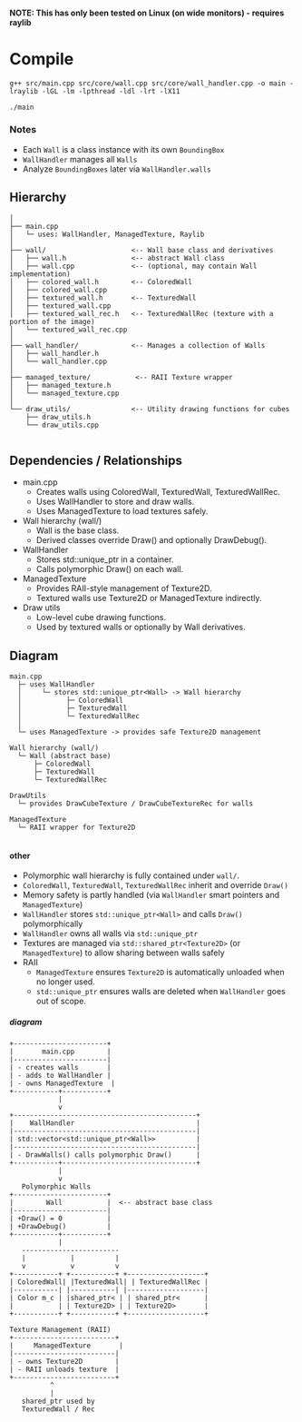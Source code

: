 #### NOTE: This has only been tested on Linux (on wide monitors) - requires raylib

# Compile
```
g++ src/main.cpp src/core/wall.cpp src/core/wall_handler.cpp -o main -lraylib -lGL -lm -lpthread -ldl -lrt -lX11

./main
```

### Notes

- Each `Wall` is a class instance with its own `BoundingBox`
- `WallHandler` manages all `Walls`
- Analyze `BoundingBoxes` later via `WallHandler.walls`

## Hierarchy

```
│
├── main.cpp
│   └─ uses: WallHandler, ManagedTexture, Raylib
│
├── wall/                     <-- Wall base class and derivatives
│   ├── wall.h                <-- abstract Wall class
│   ├── wall.cpp              <-- (optional, may contain Wall implementation)
│   ├── colored_wall.h        <-- ColoredWall
│   ├── colored_wall.cpp
│   ├── textured_wall.h       <-- TexturedWall
│   ├── textured_wall.cpp
│   ├── textured_wall_rec.h   <-- TexturedWallRec (texture with a portion of the image)
│   └── textured_wall_rec.cpp
│
├── wall_handler/             <-- Manages a collection of Walls
│   ├── wall_handler.h
│   └── wall_handler.cpp
│
├── managed_texture/           <-- RAII Texture wrapper
│   ├── managed_texture.h
│   └── managed_texture.cpp
│
└── draw_utils/               <-- Utility drawing functions for cubes
    ├── draw_utils.h
    └── draw_utils.cpp


```

## Dependencies / Relationships

- main.cpp
    - Creates walls using ColoredWall, TexturedWall, TexturedWallRec.
    - Uses WallHandler to store and draw walls.
    - Uses ManagedTexture to load textures safely.
- Wall hierarchy (wall/)
    - Wall is the base class.
    - Derived classes override Draw() and optionally DrawDebug().
- WallHandler
    - Stores std::unique_ptr<Wall> in a container.
    - Calls polymorphic Draw() on each wall.
- ManagedTexture
    - Provides RAII-style management of Texture2D.
    - Textured walls use Texture2D or ManagedTexture indirectly.
- Draw utils
    - Low-level cube drawing functions.
    - Used by textured walls or optionally by Wall derivatives.

## Diagram

```
main.cpp
  ├─ uses WallHandler
  │     └─ stores std::unique_ptr<Wall> -> Wall hierarchy
  │           ├─ ColoredWall
  │           ├─ TexturedWall
  │           └─ TexturedWallRec
  │
  └─ uses ManagedTexture -> provides safe Texture2D management

Wall hierarchy (wall/)
  └─ Wall (abstract base)
      ├─ ColoredWall
      ├─ TexturedWall
      └─ TexturedWallRec

DrawUtils
  └─ provides DrawCubeTexture / DrawCubeTextureRec for walls

ManagedTexture
  └─ RAII wrapper for Texture2D


```

#### other

- Polymorphic wall hierarchy is fully contained under `wall/`.
- `ColoredWall`, `TexturedWall`, `TexturedWallRec` inherit and override `Draw()`
- Memory safety is partly handled (via `WallHandler` smart pointers and `ManagedTexture`)
- `WallHandler` stores `std::unique_ptr<Wall>` and calls `Draw()` polymorphically
- `WallHandler` owns all walls via `std::unique_ptr`
- Textures are managed via `std::shared_ptr<Texture2D>` (or `ManagedTexture`) to allow sharing between walls safely
- RAII
    - `ManagedTexture` ensures `Texture2D` is automatically unloaded when no longer used.
    - `std::unique_ptr` ensures walls are deleted when `WallHandler` goes out of scope.

##### diagram

```
+-----------------------+
|       main.cpp        |
|-----------------------|
| - creates walls       |
| - adds to WallHandler |
| - owns ManagedTexture  |
+-----------+-----------+
            |
            v
+---------------------------------------------+
|    WallHandler                              |
|---------------------------------------------|
| std::vector<std::unique_ptr<Wall>>          |
|---------------------------------------------|
| - DrawWalls() calls polymorphic Draw()      |
+-----------+---------------------------------+
            |
            v
   Polymorphic Walls
+-----------------------+
|        Wall           |  <-- abstract base class
|-----------------------|
| +Draw() = 0           |
| +DrawDebug()          |
+-----------+-----------+
            |
   ------------------------
   |           |          |
   v           v          v
+-----------+ +-----------+ +-------------------+
| ColoredWall| |TexturedWall| | TexturedWallRec |
|-----------| |-----------| |-------------------|
| Color m_c | |shared_ptr< | | shared_ptr<      |
|           | | Texture2D> | | Texture2D>       |
+-----------+ +-----------+ +-------------------+

Texture Management (RAII)
+-------------------------+
|     ManagedTexture       |
|-------------------------|
| - owns Texture2D        |
| - RAII unloads texture  |
+-------------------------+
          ^
          |
   shared_ptr used by
   TexturedWall / Rec


```